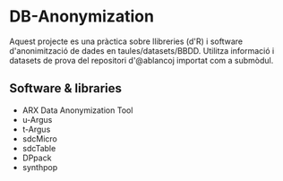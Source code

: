 # DB-Anonymization

Aquest projecte es una pràctica sobre llibreries (d'R) i software d'anonimització de dades en taules/datasets/BBDD.
Utilitza informació i datasets de prova del repositori d'@ablancoj importat com a submòdul.

## Software & libraries

- ARX Data Anonymization Tool
- u-Argus
- t-Argus
- sdcMicro
- sdcTable
- DPpack
- synthpop



 
